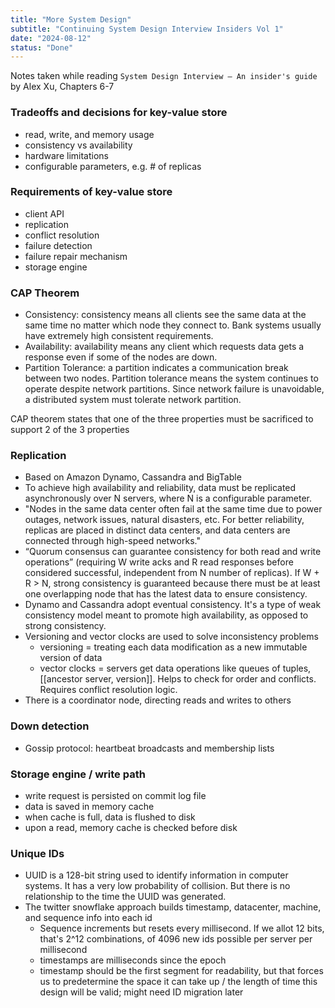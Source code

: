 ```yaml
---
title: "More System Design"
subtitle: "Continuing System Design Interview Insiders Vol 1"
date: "2024-08-12"
status: "Done"
---
```


Notes taken while reading `System Design Interview – An insider's guide` by Alex Xu, Chapters 6-7

### Tradeoffs and decisions for key-value store

- read, write, and memory usage
- consistency vs availability
- hardware limitations
- configurable parameters, e.g. # of replicas

### Requirements of key-value store

- client API
- replication
- conflict resolution
- failure detection
- failure repair mechanism
- storage engine

### CAP Theorem

- Consistency: consistency means all clients see the same data at the same time no matter which node they connect to. Bank systems usually have extremely high consistent requirements.
- Availability: availability means any client which requests data gets a response even if some of the nodes are down.
- Partition Tolerance: a partition indicates a communication break between two nodes. Partition tolerance means the system continues to operate despite network partitions. Since network failure is unavoidable, a distributed system must tolerate network partition.

CAP theorem states that one of the three properties must be sacrificed to support 2 of the 3 properties

### Replication

- Based on Amazon Dynamo, Cassandra and BigTable
- To achieve high availability and reliability, data must be replicated asynchronously over N servers, where N is a configurable parameter.
- "Nodes in the same data center often fail at the same time due to power outages, network issues, natural disasters, etc. For better reliability, replicas are placed in distinct data centers, and data centers are connected through high-speed networks."
- “Quorum consensus can guarantee consistency for both read and write operations” (requiring W write acks and R read responses before considered successful, independent from N number of replicas). If W + R > N, strong consistency is guaranteed because there must be at least one overlapping node that has the latest data to ensure consistency.
- Dynamo and Cassandra adopt eventual consistency. It's a type of weak consistency model meant to promote high availability, as opposed to strong consistency.
- Versioning and vector clocks are used to solve inconsistency problems
  - versioning = treating each data modification as a new immutable version of data
  - vector clocks = servers get data operations like queues of tuples, [[ancestor server, version]]. Helps to check for order and conflicts. Requires conflict resolution logic.
- There is a coordinator node, directing reads and writes to others

### Down detection

- Gossip protocol: heartbeat broadcasts and membership lists

### Storage engine / write path

- write request is persisted on commit log file
- data is saved in memory cache
- when cache is full, data is flushed to disk
- upon a read, memory cache is checked before disk

### Unique IDs

- UUID is a 128-bit string used to identify information in computer systems. It has a very low probability of collision. But there is no relationship to the time the UUID was generated.
- The twitter snowflake approach builds timestamp, datacenter, machine, and sequence info into each id
  - Sequence increments but resets every millisecond. If we allot 12 bits, that's 2^12 combinations, of 4096 new ids possible per server per millisecond
  - timestamps are milliseconds since the epoch
  - timestamp should be the first segment for readability, but that forces us to predetermine the space it can take up / the length of time this design will be valid; might need ID migration later
